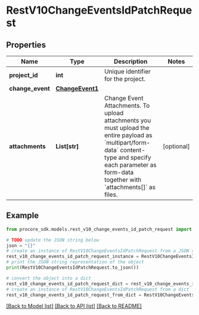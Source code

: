 # RestV10ChangeEventsIdPatchRequest


## Properties

Name | Type | Description | Notes
------------ | ------------- | ------------- | -------------
**project_id** | **int** | Unique identifier for the project. | 
**change_event** | [**ChangeEvent1**](ChangeEvent1.md) |  | 
**attachments** | **List[str]** | Change Event Attachments. To upload attachments you must upload the entire payload as &#x60;multipart/form-data&#x60; content-type and specify each parameter as form-data together with &#x60;attachments[]&#x60; as files. | [optional] 

## Example

```python
from procore_sdk.models.rest_v10_change_events_id_patch_request import RestV10ChangeEventsIdPatchRequest

# TODO update the JSON string below
json = "{}"
# create an instance of RestV10ChangeEventsIdPatchRequest from a JSON string
rest_v10_change_events_id_patch_request_instance = RestV10ChangeEventsIdPatchRequest.from_json(json)
# print the JSON string representation of the object
print(RestV10ChangeEventsIdPatchRequest.to_json())

# convert the object into a dict
rest_v10_change_events_id_patch_request_dict = rest_v10_change_events_id_patch_request_instance.to_dict()
# create an instance of RestV10ChangeEventsIdPatchRequest from a dict
rest_v10_change_events_id_patch_request_from_dict = RestV10ChangeEventsIdPatchRequest.from_dict(rest_v10_change_events_id_patch_request_dict)
```
[[Back to Model list]](../README.md#documentation-for-models) [[Back to API list]](../README.md#documentation-for-api-endpoints) [[Back to README]](../README.md)


